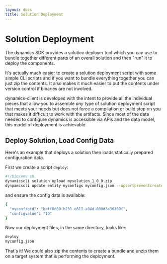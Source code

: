 ```yaml
---
layout: docs
title: Solution Deployment
---
```


# Solution Deployment

The dynamics SDK provides a solution deployer tool which you can use to bundle
together different parts of an overall solution and then "run" it to deploy the
components.

It's actually much easier to create a solution deployment script with some
simple CLI scripts and if you want to bundle everything together you can just zip
the contents. It also makes it much easier to put the contents under version
control if binaries are not involved.

dynamics-client is developed with the intent to provide all the individual
pieces that allow you to assemble *any* type of solution deployment script that
meets your needs but does not force a compilation or build step on you that
makes it difficult to work with the artifacts. Since most of the data needed to
configure dynamics is accessible via APIs and the data model, this model of
deployment is achievable.

## Deploy Solution, Load Config Data

Here's an example that deploys a solution then loads statically prepared configuration data.

First we create a script `deploy`:

```sh
#!/bin/env sh
dynamicscli solution upload mysolution_1_0_0.zip
dynpamcscli update entity myconfigs myconfig.json --upsertpreventcreate false --pk myconfigid
```

and ensure the config data is available:

```sh
{
  "myconfigid": "baff8d69-b231-e811-a94d-000d3a36399f",
  "configvalue": "10"
}
```

Now our deployment files, in the same directory, looks like:
```sh
deploy
myconfig.json
```

That's it! We could also zip the contents to create a bundle and unzip them on a
target system that is performing the deployment.
